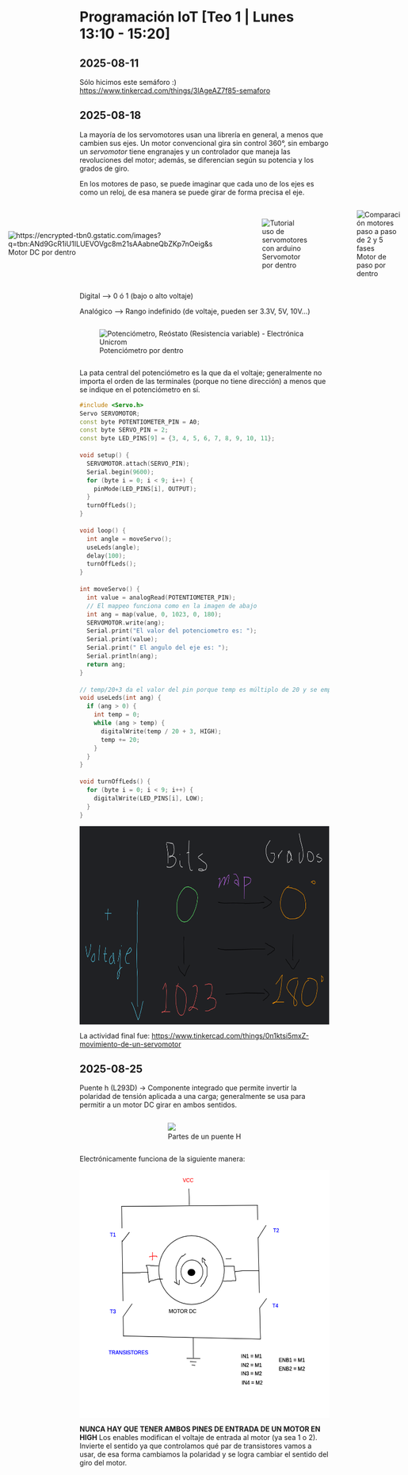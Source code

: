 # Programación IoT [Teo 1 | Lunes 13:10 - 15:20]

## 2025-08-11

Sólo hicimos este semáforo :) https://www.tinkercad.com/things/3lAgeAZ7f85-semaforo

## 2025-08-18

La mayoría de los servomotores usan una librería en general, a menos que cambien sus ejes. Un motor convencional gira sin control 360°, sin embargo un _servomotor_ tiene engranajes y un controlador que maneja las revoluciones del motor; además, se diferencian según su potencia y los grados de giro.

En los motores de paso, se puede imaginar que cada uno de los ejes es como un reloj, de esa manera se puede girar de forma precisa el eje.

<div style="display: flex; justify-content: center; align-items: center; gap: 20px">
    <figure>
    	<img height=250px src="https://encrypted-tbn0.gstatic.com/images?q=tbn:ANd9GcR1iU1ILUEVOVgc8m21sAAabneQbZKp7nOeig&s" alt="https://encrypted-tbn0.gstatic.com/images?q=tbn:ANd9GcR1iU1ILUEVOVgc8m21sAAabneQbZKp7nOeig&s" />
        <figcaption>Motor DC por dentro</figcaption>
    </figure>
    <figure>
    	<img height=250px src="https://naylampmechatronics.com/img/cms/Blog/tutorial%20servo/Partes%20de%20un%20servomotor.png" referrerpolicy="no-referrer" alt="Tutorial uso de servomotores con arduino">
        <figcaption>Servomotor por dentro</figcaption>
    </figure>
    <figure>
    	<img height=250px src="https://www.infoplc.net/files/imagenes/documentacion/motion/3489_01.jpg" referrerpolicy="no-referrer" alt="Comparación motores paso a paso de 2 y 5 fases">
        <figcaption>Motor de paso por dentro</figcaption>
    </figure>
</div>

Digital --> 0 ó 1 (bajo o alto voltaje)

Analógico --> Rango indefinido (de voltaje, pueden ser 3.3V, 5V, 10V...)

<div style="display: flex; justify-content: center; align-items: center; gap: 20px">
    <figure>
    	<img height=250px src="https://unicrom.com/wp-content/uploads/potenciometro-estructura.png" referrerpolicy="no-referrer" alt="Potenciómetro, Reóstato (Resistencia variable) - Electrónica Unicrom">
        <figcaption>Potenciómetro por dentro</figcaption>
    </figure>
</div>

La pata central del potenciómetro es la que da el voltaje; generalmente no importa el orden de las terminales (porque no tiene dirección) a menos que se indique en el potenciómetro en sí.

```c++
#include <Servo.h>
Servo SERVOMOTOR;
const byte POTENTIOMETER_PIN = A0;
const byte SERVO_PIN = 2;
const byte LED_PINS[9] = {3, 4, 5, 6, 7, 8, 9, 10, 11};

void setup() {
  SERVOMOTOR.attach(SERVO_PIN);
  Serial.begin(9600);
  for (byte i = 0; i < 9; i++) {
    pinMode(LED_PINS[i], OUTPUT);
  }
  turnOffLeds();
}

void loop() {
  int angle = moveServo();
  useLeds(angle);
  delay(100);
  turnOffLeds();
}

int moveServo() {
  int value = analogRead(POTENTIOMETER_PIN);
  // El mappeo funciona como en la imagen de abajo
  int ang = map(value, 0, 1023, 0, 180);
  SERVOMOTOR.write(ang);
  Serial.print("El valor del potenciometro es: ");
  Serial.print(value);
  Serial.print(" El angulo del eje es: ");
  Serial.println(ang);
  return ang;
}

// temp/20+3 da el valor del pin porque temp es múltiplo de 20 y se empieza desde el pin 3
void useLeds(int ang) {
  if (ang > 0) {
    int temp = 0;
    while (ang > temp) {
      digitalWrite(temp / 20 + 3, HIGH);
      temp += 20;
    }
  }
}

void turnOffLeds() {
  for (byte i = 0; i < 9; i++) {
    digitalWrite(LED_PINS[i], LOW);
  }
}
```

<div style="display: flex; justify-content: center; align-items: center; gap: 20px">
    <img height=400px src="./pot_mapping.svg" />
</div>

La actividad final fue: https://www.tinkercad.com/things/0n1ktsi5mxZ-movimiento-de-un-servomotor

## 2025-08-25
Puente h (L293D) -> Componente integrado que permite invertir la polaridad de tensión aplicada a una carga; generalmente se usa para permitir a un motor DC girar en ambos sentidos.

<div style="display: flex; justify-content: center; align-items: center; gap: 20px">
    <figure>
    	<img height=500px src="https://cdn.shopify.com/s/files/1/0020/8027/6524/files/WhatsApp_Image_2019-02-14_at_5.19.56_PM_1024x1024.jpeg?v=1550259804" />
        <figcaption>Partes de un puente H</figcaption>
    </figure>
</div>

Electrónicamente funciona de la siguiente manera:
<div style="display: flex; justify-content: center; align-items: center; gap: 20px">
    <img height=500px src="./puenteH.jpg" />
</div>

**NUNCA HAY QUE TENER AMBOS PINES DE ENTRADA DE UN MOTOR EN HIGH**
Los enables modifican el voltaje de entrada al motor (ya sea 1 o 2).
Invierte el sentido ya que controlamos qué par de transistores vamos a usar, de esa forma cambiamos la polaridad y se logra cambiar el sentido del giro del motor.